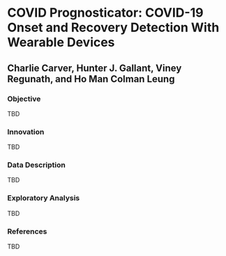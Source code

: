 # COVID Prognosticator: COVID-19 Onset and Recovery Detection With Wearable Devices   
## Charlie Carver, Hunter J. Gallant, Viney Regunath, and Ho Man Colman Leung

### Objective

TBD

### Innovation

TBD

### Data Description

TBD

### Exploratory Analysis

TBD

### References

TBD
